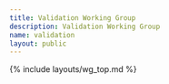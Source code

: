 ```yaml
---
title: Validation Working Group
description: Validation Working Group
name: validation
layout: public
---
```


{% include layouts/wg_top.md %}

